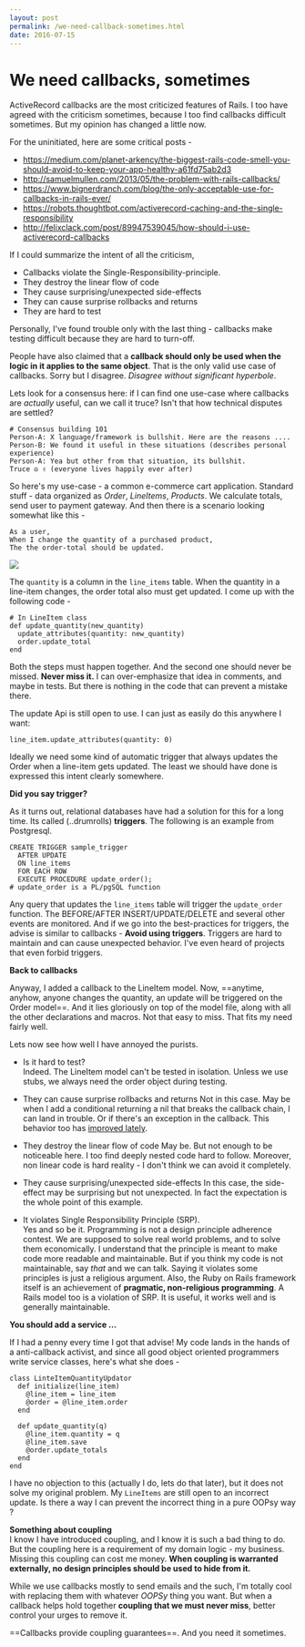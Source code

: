 ```yaml
---
layout: post
permalink: /we-need-callback-sometimes.html
date: 2016-07-15
---
```


# We need callbacks, sometimes

ActiveRecord callbacks are the most criticized features of Rails. I too have agreed with the criticism sometimes, because I too find callbacks difficult sometimes. But my opinion has changed a little now.

For the uninitiated, here are some critical posts -

- https://medium.com/planet-arkency/the-biggest-rails-code-smell-you-should-avoid-to-keep-your-app-healthy-a61fd75ab2d3
- http://samuelmullen.com/2013/05/the-problem-with-rails-callbacks/
- https://www.bignerdranch.com/blog/the-only-acceptable-use-for-callbacks-in-rails-ever/
- https://robots.thoughtbot.com/activerecord-caching-and-the-single-responsibility
- http://felixclack.com/post/89947539045/how-should-i-use-activerecord-callbacks

If I could summarize the intent of all the criticism, 

- Callbacks violate the Single-Responsibility-principle.
- They destroy the linear flow of code
- They cause surprising/unexpected side-effects
- They can cause surprise rollbacks and returns
- They are hard to test

Personally, I've found trouble only with the last thing - callbacks make testing difficult because they are hard to turn-off. 

People have also claimed that a __callback should only be used when the logic in it applies to the same object__. That is the only valid use case of callbacks. Sorry but I disagree. *Disagree without significant hyperbole*.

Lets look for a consensus here: if I can find one use-case where callbacks are _actually_ useful, can we call it truce? Isn't that how technical disputes are settled?

>>
    # Consensus building 101  
    Person-A: X language/framework is bullshit. Here are the reasons ....  
    Person-B: We found it useful in these situations (describes personal experience)  
    Person-A: Yea but other from that situation, its bullshit.  
    Truce ☮️ ✌️ (everyone lives happily ever after)  


So here's my use-case - a common e-commerce cart application. Standard stuff - data organized as _Order_, _LineItems_, _Products_. We calculate totals, send user to payment gateway. And then there is a scenario looking somewhat like this -

    As a user,
    When I change the quantity of a purchased product,
    The the order-total should be updated.


![](/content/images/2016/06/amazon-orders-page-1.png)

The `quantity` is a column in the `line_items` table. When the quantity in a line-item changes, the order total also must get updated. I come up with the following code -

    # In LineItem class
    def update_quantity(new_quantity)
      update_attributes(quantity: new_quantity)
      order.update_total
    end

Both the steps must happen together. And the second one should never be missed. **Never miss it.**
I can over-emphasize that idea in comments, and maybe in tests. But there is nothing in the code that can prevent a mistake there.

The update Api is still open to use. I can just as easily do this anywhere I want:

    line_item.update_attributes(quantity: 0)

Ideally we need some kind of automatic trigger that always updates the Order when a line-item gets updated. The least we should have done is expressed this intent clearly somewhere.

**Did you say trigger?**   

As it turns out, relational databases have had a solution for this for a long time. Its called (..drumrolls) **triggers**. The following is an example from Postgresql.

    CREATE TRIGGER sample_trigger
      AFTER UPDATE
      ON line_items
      FOR EACH ROW  
      EXECUTE PROCEDURE update_order();
    # update_order is a PL/pgSQL function

Any query that updates the `line_items` table will trigger the `update_order` function. The BEFORE/AFTER INSERT/UPDATE/DELETE and several other events are monitored. And if we go into the best-practices for triggers, the advise is similar to callbacks - **Avoid using triggers**. Triggers are hard to maintain and can cause unexpected behavior. I've even heard of projects that even forbid triggers.

**Back to callbacks**   

Anyway, I added a callback to the LineItem model. Now, ==anytime, anyhow, anyone changes the quantity, an update will be triggered on the Order model==. And it lies gloriously on top of the model file, along with all the other declarations and macros. Not that easy to miss. That fits my need fairly well.

Lets now see how well I have annoyed the purists.

- Is it hard to test?  
Indeed. The LineItem model can't be tested in isolation. Unless we use stubs, we always need the order object during testing.

- They can cause surprise rollbacks and returns
Not in this case. May be when I add a conditional returning a nil that breaks the callback chain, I can land in trouble. Or if there's an exception in the callback. This behavior too has [improved lately](http://blog.bigbinary.com/2016/02/13/rails-5-does-not-halt-callback-chain-when-false-is-returned.html).

- They destroy the linear flow of code
May be. But not enough to be noticeable here. I too find deeply nested code hard to follow. Moreover, non linear code is  hard reality - I don't think we can avoid it completely.

- They cause surprising/unexpected side-effects
In this case, the side-effect may be surprising but not unexpected. In fact the expectation is the whole point of this example.

- It violates Single Responsibility Principle (SRP).  
Yes and so be it.
Programming is not a design principle adherence contest. We are supposed to solve real world problems, and to solve them economically. I understand that the principle is meant to make code more readable and maintainable. But if you think my code is not maintainable, say *that* and we can talk. Saying it violates some principles is just a religious argument.
Also, the Ruby on Rails framework itself is an achievement of **pragmatic, non-religious programming**. A Rails model too is a violation of SRP. It is useful, it works well and is generally maintainable. 

**You should add a service ...**  

If I had a penny every time I got that advise!
My code lands in the hands of a anti-callback activist, and since all good object oriented programmers write service classes, here's what she does -

    class LinteItemQuantityUpdator
      def initialize(line_item)
        @line_item = line_item
        @order = @line_item.order
      end

      def update_quantity(q)
        @line_item.quantity = q
        @line_item.save
        @order.update_totals
      end
    end

I have no objection to this (actually I do, lets do that later), but it does not solve my original problem. My `LineItems` are still open to an incorrect update. Is there a way I can prevent the incorrect thing in a pure OOPsy way ?

**Something about coupling**  
I know I have introduced coupling, and I know it is such a bad thing to do. But the coupling here is a requirement of my domain logic - my business. Missing this coupling can cost me money. **When coupling is warranted externally, no design principles should be used to hide from it.** 

While we use callbacks mostly to send emails and the such, I'm totally cool with replacing them with whatever *OOPSy* thing you want. But when a callback helps hold together  **coupling that we must never miss**, better control your urges to remove it. 

==Callbacks provide coupling guarantees==. And you need it sometimes.


